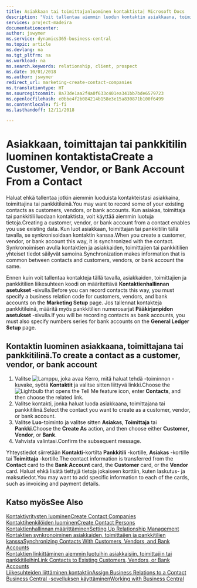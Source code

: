 ```yaml
---
title: Asiakkaan tai toimittajanluominen kontaktista| Microsoft Docs
description: "Voit tallentaa aiemmin luodun kontaktin asiakkaana, toimittajana tai pankkitilinä käyttämällä aiemmin luotuja tietoja ja määrittämällä liikesuhteen."
services: project-madeira
documentationcenter: 
author: jswymer
ms.service: dynamics365-business-central
ms.topic: article
ms.devlang: na
ms.tgt_pltfrm: na
ms.workload: na
ms.search.keywords: relationship, client, prospect
ms.date: 10/01/2018
ms.author: jswymer
redirect_url: marketing-create-contact-companies
ms.translationtype: HT
ms.sourcegitcommit: 8a73de1aa2f4a0f633c401ea341bb7bde6579723
ms.openlocfilehash: e0bbe4f2b084214b158e3e15a830871b100f6499
ms.contentlocale: fi-fi
ms.lasthandoff: 12/11/2018

---
```

# <a name="create-a-customer-vendor-or-bank-account-from-a-contact"></a><span data-ttu-id="f612f-103">Asiakkaan, toimittajan tai pankkitilin luominen kontaktista</span><span class="sxs-lookup"><span data-stu-id="f612f-103">Create a Customer, Vendor, or Bank Account From a Contact</span></span>
<span data-ttu-id="f612f-104">Haluat ehkä tallentaa jotkin aiemmin luoduista kontakteistasi asiakkaina, toimittajina tai pankkitileinä.</span><span class="sxs-lookup"><span data-stu-id="f612f-104">You may want to record some of your existing contacts as customers, vendors, or bank accounts.</span></span> <span data-ttu-id="f612f-105">Kun asiakas, toimittaja tai pankkitili luodaan kontaktista, voit käyttää aiemmin luotuja tietoja.</span><span class="sxs-lookup"><span data-stu-id="f612f-105">Creating a customer, vendor, or bank account from a contact enables you use existing data.</span></span> <span data-ttu-id="f612f-106">Kun luot asiakkaan, toimittajan tai pankkitilin tällä tavalla, se synkronisoidaan kontaktin kanssa.</span><span class="sxs-lookup"><span data-stu-id="f612f-106">When you create a customer, vendor, or bank account this way, it is synchronized with the contact.</span></span> <span data-ttu-id="f612f-107">Synkronoimisen avulla kontaktien ja asiakkaiden, toimittajien tai pankkitilien yhteiset tiedot säilyvät samoina.</span><span class="sxs-lookup"><span data-stu-id="f612f-107">Synchronization makes information that is common between contacts and customers, vendors, or bank account the same.</span></span>

<span data-ttu-id="f612f-108">Ennen kuin voit tallentaa kontakteja tällä tavalla, asiakkaiden, toimittajien ja pankkitilien liikesuhteen koodi on määritettävä **Kontaktienhallinnan asetukset** -sivulla.</span><span class="sxs-lookup"><span data-stu-id="f612f-108">Before you can record contacts this way, you must specify a business relation code for customers, vendors, and bank accounts on the **Marketing Setup** page.</span></span> <span data-ttu-id="f612f-109">Jos tallennat kontakteja pankkitileinä, määritä myös pankkitilien numerosarjat **Pääkirjanpidon asetukset** -sivulla.</span><span class="sxs-lookup"><span data-stu-id="f612f-109">If you will be recording contacts as bank accounts, you must also specify numbers series for bank accounts on the **General Ledger Setup** page.</span></span>

## <a name="to-create-a-contact-as-a-customer-vendor-or-bank-account"></a><span data-ttu-id="f612f-110">Kontaktin luominen asiakkaana, toimittajana tai pankkitilinä.</span><span class="sxs-lookup"><span data-stu-id="f612f-110">To create a contact as a customer, vendor, or bank account</span></span>
1. <span data-ttu-id="f612f-111">Valitse ![Lamppu, joka avaa Kerro, mitä haluat tehdä -toiminnon](media/ui-search/search_small.png "Kerro, mitä haluat tehdä") -kuvake, syötä **Kontaktit** ja valitse sitten liittyvä linkki.</span><span class="sxs-lookup"><span data-stu-id="f612f-111">Choose the ![Lightbulb that opens the Tell Me feature](media/ui-search/search_small.png "Tell me what you want to do") icon, enter **Contacts**, and then choose the related link.</span></span>
2. <span data-ttu-id="f612f-112">Valitse kontakti, jonka haluat luoda asiakkaana, toimittajana tai pankkitilinä.</span><span class="sxs-lookup"><span data-stu-id="f612f-112">Select the contact you want to create as a customer, vendor, or bank account.</span></span>
3. <span data-ttu-id="f612f-113">Valitse **Luo**-toiminto ja valitse sitten **Asiakas**, **Toimittaja** tai **Pankki**.</span><span class="sxs-lookup"><span data-stu-id="f612f-113">Choose the **Create As** action, and then choose either **Customer**, **Vendor**, or **Bank**.</span></span>
4. <span data-ttu-id="f612f-114">Vahvista valintasi.</span><span class="sxs-lookup"><span data-stu-id="f612f-114">Confirm the subsequent message.</span></span>

<span data-ttu-id="f612f-115">Yhteystiedot siirretään **Kontakti**-kortilta **Pankkitili** -kortille, **Asiakas** -kortille tai **Toimittaja** -kortille.</span><span class="sxs-lookup"><span data-stu-id="f612f-115">The contact information is transferred from the **Contact** card to the **Bank Account** card, the **Customer** card, or the **Vendor** card.</span></span> <span data-ttu-id="f612f-116">Haluat ehkä lisätä tiettyjä tietoja jokaiseen korttiin, kuten laskutus- ja maksutiedot.</span><span class="sxs-lookup"><span data-stu-id="f612f-116">You may want to add specific information to each of the cards, such as invoicing and payment details.</span></span>

## <a name="see-also"></a><span data-ttu-id="f612f-117">Katso myös</span><span class="sxs-lookup"><span data-stu-id="f612f-117">See Also</span></span>
[<span data-ttu-id="f612f-118">Kontaktiyritysten luominen</span><span class="sxs-lookup"><span data-stu-id="f612f-118">Create Contact Companies</span></span>](marketing-create-contact-companies.md)  
[<span data-ttu-id="f612f-119">Kontaktihenkilöiden luominen</span><span class="sxs-lookup"><span data-stu-id="f612f-119">Create Contact Persons</span></span>](marketing-create-contact-persons.md)  
[<span data-ttu-id="f612f-120">Kontaktienhallinnan määrittäminen</span><span class="sxs-lookup"><span data-stu-id="f612f-120">Setting Up Relationship Management</span></span>](marketing-setup-marketing.md)  
[<span data-ttu-id="f612f-121">Kontaktien synkronoiminen asiakkaiden, toimittajien ja pankkitilien kanssa</span><span class="sxs-lookup"><span data-stu-id="f612f-121">Synchronizing Contacts With Customers, Vendors, and Bank Accounts</span></span>](marketing-synchronize-contacts-customers-vendors-bank-accounts.md)  
[<span data-ttu-id="f612f-122">Kontaktien linkittäminen aiemmin luotuihin asiakkaisiin, toimittajiin tai pankkitileihin</span><span class="sxs-lookup"><span data-stu-id="f612f-122">Link Contacts to Existing Customers, Vendors, or Bank Accounts</span></span>](marketing-how-link-contact.md)  
[<span data-ttu-id="f612f-123">Liikesuhteiden liittäminen kontaktiin</span><span class="sxs-lookup"><span data-stu-id="f612f-123">Assign Business Relations to a Contact</span></span>](marketing-business-relations.md#AssignBusRelContact)  
[<span data-ttu-id="f612f-124">Business Central -sovelluksen käyttäminen</span><span class="sxs-lookup"><span data-stu-id="f612f-124">Working with Business Central</span></span>](ui-work-product.md)

